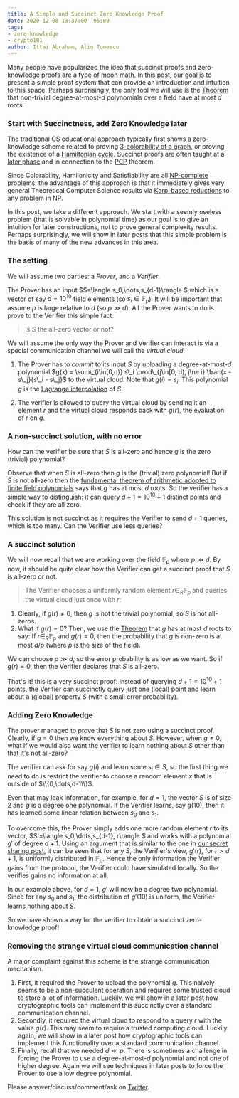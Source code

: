 ```yaml
---
title: A Simple and Succinct Zero Knowledge Proof
date: 2020-12-08 13:37:00 -05:00
tags:
- zero-knowledge
- crypto101
author: Ittai Abraham, Alin Tomescu
---
```


Many people have popularized the idea that succinct proofs and zero-knowledge proofs are a type of [moon math](https://medium.com/@VitalikButerin/quadratic-arithmetic-programs-from-zero-to-hero-f6d558cea649). In this post, our goal is to present a simple proof system that can provide an introduction and intuition to this space. Perhaps surprisingly, the only tool we will use is the [Theorem](/2020-07-17-the-marvels-of-polynomials-over-a-field) that non-trivial degree-at-most-$d$ polynomials over a field have at most $d$ roots.

### Start with Succinctness, add Zero Knowledge later
The traditional CS educational approach typically first shows a zero-knowledge scheme related to proving [3-colorability of a graph](https://crypto.stanford.edu/cs355/18sp/lec3.pdf), or proving the existence of a [Hamiltonian cycle](https://people.eecs.berkeley.edu/~sanjamg/classes/cs294-spring16/scribes/7.pdf). Succinct proofs are often taught at a [later phase](https://crypto.stanford.edu/cs355/19sp/lec17.pdf) and in connection to the [PCP](https://en.wikipedia.org/wiki/PCP_theorem) theorem.

Since Colorability, Hamilonicity and Satisfiability are all [NP-complete](https://en.wikipedia.org/wiki/NP-completeness) problems, the advantage of this approach is that it immediately gives very general Theoretical Computer Science results via [Karp-based reductions](https://en.wikipedia.org/wiki/Polynomial-time_reduction) to any problem in NP.

In this post, we take a different approach.
We start with a seemly useless problem (that is solvable in polynomial time) as our goal is to give an intuition for later constructions, not to prove general complexity results. Perhaps surprisingly, we will show in later posts that this simple problem is the basis of many of the new advances in this area.


### The setting
We will assume two parties: a *Prover*, and a *Verifier*.

The Prover has an input $S=\langle s_0,\dots,s_{d-1}\rangle $ which is a vector of say $d=10^{10}$ field elements (so $s_i \in \mathbb{F}_p$). It will be important that assume $p$ is large relative to $d$ (so $p \gg  d$). All the Prover wants to do is prove to the Verifier this simple fact:
> Is $S$ the all-zero vector or not?

We will assume the only way the Prover and Verifier can interact is via a special communication channel we will call the *virtual cloud*:
1. The Prover has to *commit* to its input $S$ by uploading a degree-at-most-$d$ polynomial $g(x) = \sum\_{i\in[0,d)} s\_i \prod\_{j\in[0, d), j\ne i} \frac{x - s\_j}{s\_i - s\_j}$ to the virtual cloud. Note that $g(i)=s_i$. This polynomial $g$ is the [Lagrange interpolation](https://decentralizedthoughts.github.io/2020-07-17-polynomial-secret-sharing-and-the-lagrange-basis/) of $S$. 


2. The verifier is allowed to query the virtual cloud by sending it an element $r$ and the virtual cloud responds back with $g(r)$, the evaluation of $r$ on $g$.


### A non-succinct solution, with no error
How can the verifier be sure that $S$ is all-zero and hence $g$ is the zero (trivial) polynomial? 

Observe that when $S$ is all-zero then $g$ is the (trivial) zero polynomial! But if $S$ is not all-zero then the [fundamental theorem of arithmetic adopted to finite field polynomials](https://decentralizedthoughts.github.io/2020-07-17-the-marvels-of-polynomials-over-a-field/) says that $g$ has at most $d$ roots. So the verifier has a simple way to distinguish: it can query $d+1=10^{10} +1$ distinct points and check if they are all zero.

This solution is not succinct as it requires the Verifier to send $d+1$ queries, which is too many. Can the Verifier use less queries?

### A succinct solution
We will now recall that we are working over the field $\mathbb{F}_p$ where $p\gg d$. By now, it should be quite clear how the Verifier can get a succinct proof that $S$ is all-zero or not.

> The Verifier chooses a uniformly random element $r \in_R \mathbb{F}_p$ and queries the virtual cloud just once with $r$:

1. Clearly, if $g(r) \neq 0$, then $g$ is not the trivial polynomial, so $S$ is not all-zeros.
2. What if $g(r)=0$? Then, we use the [Theorem](/2020-07-17-the-marvels-of-polynomials-over-a-field) that $g$ has at most $d$ roots to say: If $r\in_R \mathbb{F_p}$ and $g(r)=0$, then the probability that $g$ is non-zero is at most $d/p$ (where $p$ is the size of the field).

We can choose $p\gg d$, so the error probability is as low as we want. So if $g(r)=0$, then the Verifier declares that $S$ is all-zero.

That's it! this is a very succinct proof: instead of querying $d+1=10^{10} +1$ points, the Verifier can succinctly query just one (local) point and learn about a (global) property $S$ (with a small error probability).

### Adding Zero Knowledge

The prover managed to prove that $S$ is not zero using a succinct proof. Clearly, if $g=0$ then we know everything about $S$. However, when $g\neq 0$, what if we would also want the verifier to learn nothing about $S$ other than that it's not all-zero?

The verifier can ask for say $g(i)$ and learn some $s_i \in S$, so the first thing we need to do is restrict the verifier to choose a random element $x$ that is outside of $\\{0,\dots,d-1\\}$.

Even that may leak information, for example, for $d=1$, the vector $S$ is of size $2$ and $g$ is a degree one polynomial. If the Verifier learns, say $g(10)$, then it has learned some linear relation between $s_0$ and $s_1$.

To overcome this, the Prover simply adds one more random element $r$ to its vector, $S'=\langle s_0,\dots,s_{d-1}, r\rangle $ and works with a polynomial $g'$ of degree $d+1$. Using an argument that is similar to the one in [our secret sharing post](/2020-07-17-polynomial-secret-sharing-and-the-lagrange-basis), it can be seen that for any $S$, the Verifier's view, $g'(r)$, for $r>d+1$, is uniformly distributed in $\mathbb{F}_p$. Hence the only information the Verifier gains from the protocol, the Verifier could have simulated locally. So the verifies gains no information at all.

In our example above, for $d=1$, $g'$ will now be a degree two polynomial.
Since for any $s_0$ and $s_1$, the distribution of $g'(10)$ is uniform, the Verifier learns nothing about $S$.

So we have shown a way for the verifier to obtain a succinct zero-knowledge proof!

### Removing the strange virtual cloud communication channel

A major complaint against this scheme is the strange communication mechanism.
1. First, it required the Prover to upload the polynomial $g$. This naively seems to be a non-succulent operation and requires some trusted cloud to store a lot of information. Luckily, we will show in a later post how cryptographic tools can implement this succinctly over a standard communication channel.
2. Secondly, it required the virtual cloud to respond to a query $r$ with the value $g(r)$. This may seem to require a trusted computing cloud. Luckily again, we will show in a later post how cryptographic tools can implement this functionality over a standard communication channel.
3. Finally, recall that we needed $d\ll p$. There is sometimes a challenge in forcing the Prover to use a degree-at-most-$d$ polynomial and not one of higher degree. Again we will see techniques in later posts to force the Prover to use a low degree polynomial.

Please answer/discuss/comment/ask on [Twitter](...).
